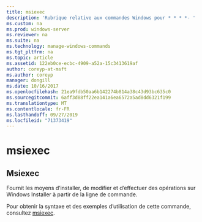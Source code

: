 ```yaml
---
title: msiexec
description: 'Rubrique relative aux commandes Windows pour * * * *- '
ms.custom: na
ms.prod: windows-server
ms.reviewer: na
ms.suite: na
ms.technology: manage-windows-commands
ms.tgt_pltfrm: na
ms.topic: article
ms.assetid: 122eb0ce-ecbc-4909-a52a-15c3413619af
author: coreyp-at-msft
ms.author: coreyp
manager: dongill
ms.date: 10/16/2017
ms.openlocfilehash: 21ea9fdb50aa6b142274b814a38c43d93bc635c0
ms.sourcegitcommit: 6aff3d88ff22ea141a6ea6572a5ad8dd6321f199
ms.translationtype: MT
ms.contentlocale: fr-FR
ms.lasthandoff: 09/27/2019
ms.locfileid: "71373419"
---
```

# <a name="msiexec"></a>msiexec



## <a name="msiexec"></a>Msiexec

Fournit les moyens d’installer, de modifier et d’effectuer des opérations sur Windows Installer à partir de la ligne de commande.

Pour obtenir la syntaxe et des exemples d’utilisation de cette commande, consultez [msiexec](https://go.microsoft.com/fwlink/?LinkId=94329).